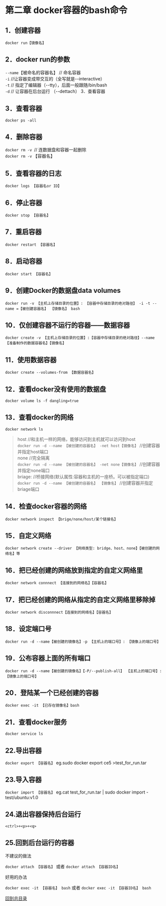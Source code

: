 第二章 docker容器的bash命令    
===========  

1．创建容器    
-----    
`docker run【镜像名】`  

2．docker run的参数    
---------     
`--name`【被命名的容器名】 // 命名容器  
`-i` //让容器变成带交互的（全写就是--interactive）  
`-t` // 指定了编辑器（--tty），后面一般跟随/bin/bash  
`-d` // 让容器在后台运行 （--dettach） 3．查看容器  

3．查看容器  
-----    
`docker ps -all`  

4．删除容器  
-----    
`docker rm -v `// 连数据盘和容器一起删除    
`docker rm -v` 【容器名】  

5．查看容器的日志  
-----    
`docker logs 【容器名or ID】`   

6．停止容器  
-----    
`docker stop 【容器名】`   

7．重启容器  
-----    
`docker restart 【容器名】`   

8．启动容器  
-----    
`docker start 【容器名】`   

9．创建Docker的数据盘data volumes  
-----    
`docker run -v 【主机上存储目录的位置】: 【容器中存储目录的绝对路径】 -i -t --name =【被创建容器名】 【镜像名】 bash`   

10．仅创建容器不运行的容器——数据容器  
-----    
`docker create -v 【主机上存储目录的位置】:【容器中存储目录的绝对路径】--name 【准备制作的数据容器名】【镜像名】`   

11．使用数据容器  
-----    
`docker create --volumes-from 【数据容器名】`  

12．查看docker没有使用的数据盘  
-----    
`docker volume ls -f dangling=true`   

13．查看docker的网络  
-----    
`docker network ls `
>host //和主机一样的网络，能够访问到主机就可以访问到host   
`docker run -d --name 【被创建的容器名】 -net host【镜像名】` //创建容器并指定host端口  
>none //完全隔离   
`docker run -d --name 【被创建的容器名】 -net none【镜像名】` //创建容器并指定none端口  
>briage: //桥接网络(默认属性:容器和主机的一座桥。可以被指定端口)   
`docker run -d --name 【被创建的容器名】 【镜像名】` //创建容器并指定briage端口   

14．检查docker容器的网络  
-----    
`docker network inspect 【brige/none/host/某个链接名】`   

15．自定义网络  
-----    
`docker network create --driver 【网络类型: bridge、host、none】【被创建的网络名】等`  

16．把已经创建的网络放到指定的自定义网络里  
-----    
`docker network connnect 【连接到的网络名】【容器名】`  

17．把已经创建的网络从指定的自定义网络里移除掉  
-----    
`docker network disconnnect【连接到的网络名】【容器名】`   

18．设定端口号  
-----    
`docker run -d --name【被创建的镜像名】-p 【主机上的端口号】: 【镜像上的端口号】`  

19．公布容器上面的所有端口  
-----    
`docker run -d --name【被创建的镜像名】【-P/--publish-all】 【主机上的端口号】: 【镜像上的端口号】`  

20．登陆某一个已经创建的容器  
-----    
`docker exec -it 【已存在镜像名】bash`  

21．查看docker服务  
-----    
`docker service ls`  

22.导出容器
-------
`docker export 【容器名】`
eg.sudo docker export ce5 >test_for_run.tar

23.导入容器
-------
`docker import 【容器名】`
eg.cat test_for_run.tar | sudo docker import - test/ubuntu:v1.0

24.退出容器保持后台运行  
------
`<ctrl>+<p>+<q>`  

25.回到后台运行的容器  
------
不建议的做法

`docker attach 【容器名】`
或者
`docker attach 【容器ID名】`

好用的办法

`docker exec -it 【容器名】 bash`
或者
`docker exec -it 【容器ID名】 bash`

[回到总目录](https://github.com/jinzi9800/docker-tips/blob/master/README.md "回到项目readme.md")
